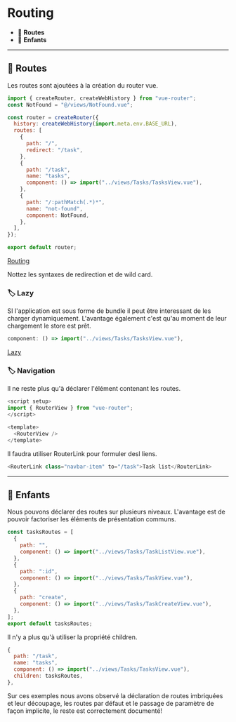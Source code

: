 # Routing

*  🔖 **Routes**
*  🔖 **Enfants**

___

## 📑 Routes

Les routes sont ajoutées à la création du router vue.


```js
import { createRouter, createWebHistory } from "vue-router";
const NotFound = "@/views/NotFound.vue";

const router = createRouter({
  history: createWebHistory(import.meta.env.BASE_URL),
  routes: [
    {
      path: "/",
      redirect: "/task",
    },
    {
      path: "/task",
      name: "tasks",
      component: () => import("../views/Tasks/TasksView.vue"),
    },
    {
      path: "/:pathMatch(.*)*",
      name: "not-found",
      component: NotFound,
    },
  ],
});

export default router;
```

[Routing](https://router.vuejs.org/guide/)

Nottez les syntaxes de redirection et de wild card.

### 🏷️ **Lazy**

SI l'application est sous forme de bundle il peut être interessant de les charger dynamiquement. L'avantage également c'est qu'au moment de leur chargement le store est prêt.
```js
component: () => import("../views/Tasks/TasksView.vue"),
```
[Lazy](https://router.vuejs.org/guide/advanced/lazy-loading.html)

### 🏷️ **Navigation**

Il ne reste plus qu'à déclarer l'élément contenant les routes.

```js
<script setup>
import { RouterView } from "vue-router";
</script>

<template>
  <RouterView />
</template>
```

Il faudra utiliser RouterLink pour formuler desl liens.

```js
<RouterLink class="navbar-item" to="/task">Task list</RouterLink>

```
___

## 📑 Enfants

Nous pouvons déclarer des routes sur plusieurs niveaux. L'avantage est de pouvoir factoriser les éléments de présentation communs.

```js
const tasksRoutes = [
  {
    path: "",
    component: () => import("../views/Tasks/TaskListView.vue"),
  },
  {
    path: ":id",
    component: () => import("../views/Tasks/TaskView.vue"),
  },
  {
    path: "create",
    component: () => import("../views/Tasks/TaskCreateView.vue"),
  },
];
export default tasksRoutes;

```

Il n'y a plus qu'à utiliser la propriété children.

```js
{
  path: "/task",
  name: "tasks",
  component: () => import("../views/Tasks/TasksView.vue"),
  children: tasksRoutes,
},
```

Sur ces exemples nous avons observé la déclaration de routes imbriquées et leur découpage, les routes par défaut et le passage de paramètre de façon implicite, le reste est correctement documenté!